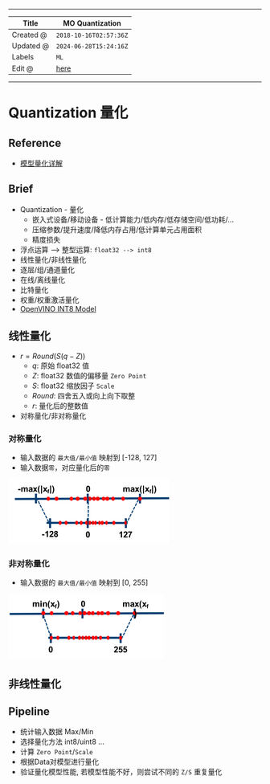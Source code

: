 -----

| Title     | MO Quantization                                       |
| --------- | ----------------------------------------------------- |
| Created @ | `2018-10-16T02:57:36Z`                                |
| Updated @ | `2024-06-28T15:24:16Z`                                |
| Labels    | `ML`                                                  |
| Edit @    | [here](https://github.com/junxnone/aiwiki/issues/312) |

-----

# Quantization 量化

## Reference

  - [模型量化详解](https://blog.csdn.net/WZZ18191171661/article/details/103332338)

## Brief

  - Quantization - 量化
      - 嵌入式设备/移动设备 - 低计算能力/低内存/低存储空间/低功耗/...
      - 压缩参数/提升速度/降低内存占用/低计算单元占用面积
      - 精度损失
  - 浮点运算 --\> 整型运算: `float32 --> int8`
  - 线性量化/非线性量化
  - 逐层/组/通道量化
  - 在线/离线量化
  - 比特量化
  - 权重/权重激活量化
  - [OpenVINO INT8 Model](/OpenVINO_INT8_Model)

## 线性量化

  - $r = Round(S(q-Z))$
      - $q$: 原始 float32 值
      - $Z$: float32 数值的偏移量 `Zero Point`
      - $S$: float32 缩放因子 `Scale`
      - $Round$: 四舍五入或向上向下取整
      - $r$: 量化后的整数值
  - 对称量化/非对称量化

### 对称量化

  - 输入数据的 `最大值/最小值` 映射到 \[-128, 127\]
  - 输入数据`零`，对应量化后的`零`

![image](media/aa080e7fa775d1d267173baafcb58786fa47792c.png)

### 非对称量化

  - 输入数据的 `最大值/最小值` 映射到 \[0, 255\]

![image](media/aa4318df3cbf3d5efe079680f93ad13688e914b5.png)

## 非线性量化

## Pipeline

  - 统计输入数据 Max/Min
  - 选择量化方法 int8/uint8 ...
  - 计算 `Zero Point`/`Scale`
  - 根据Data对模型进行量化
  - 验证量化模型性能, 若模型性能不好，则尝试不同的 `Z/S` 重复量化
